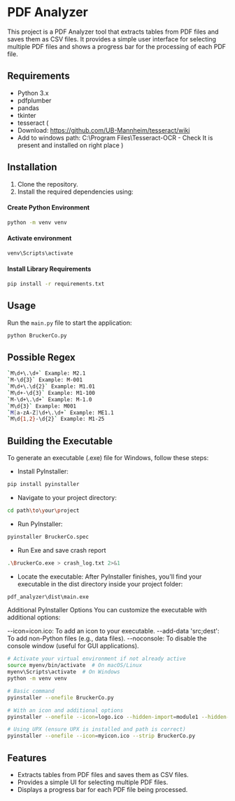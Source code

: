 # PDF Analyzer

This project is a PDF Analyzer tool that extracts tables from PDF files and saves them as CSV files. It provides a simple user interface for selecting multiple PDF files and shows a progress bar for the processing of each PDF file.

## Requirements

- Python 3.x
- pdfplumber
- pandas
- tkinter
- tesseract (
- Download: https://github.com/UB-Mannheim/tesseract/wiki
- Add to windows path: C:\Program Files\Tesseract-OCR -  Check It is present and installed on right place
  )

## Installation

1. Clone the repository.
2. Install the required dependencies using:

#### Create Python Environment 
```sh
python -m venv venv
```
#### Activate environment
```sh
venv\Scripts\activate
```
#### Install Library Requirements
```sh
pip install -r requirements.txt
```

 
## Usage

Run the `main.py` file to start the application:

```sh
python BruckerCo.py
```

## Possible Regex

```sh
`M\d+\.\d+` Example: M2.1
`M-\d{3}` Example: M-001
`M\d+\.\d{2}` Example: M1.01
`M\d+-\d{3}` Example: M1-100
`M-\d+\.\d+` Example: M-1.0
`M\d{3}` Example: M001
`M[a-zA-Z]\d+\.\d+` Example: ME1.1
`M\d{1,2}-\d{2}` Example: M1-25
```

## Building the Executable
To generate an executable (.exe) file for Windows, follow these steps:

- Install PyInstaller:
```sh
pip install pyinstaller
```

- Navigate to your project directory:
```sh
cd path\to\your\project
```

- Run PyInstaller:
```sh
pyinstaller BruckerCo.spec
```

- Run Exe and save crash report
```sh
.\BruckerCo.exe > crash_log.txt 2>&1
```

- Locate the executable:
After PyInstaller finishes, you'll find your executable in the dist directory inside your project folder:
```sh
pdf_analyzer\dist\main.exe
```

Additional PyInstaller Options
You can customize the executable with additional options:

--icon=icon.ico: To add an icon to your executable.
--add-data 'src;dest': To add non-Python files (e.g., data files).
--noconsole: To disable the console window (useful for GUI applications).

```sh
# Activate your virtual environment if not already active
source myenv/bin/activate  # On macOS/Linux
myenv\Scripts\activate  # On Windows
python -m venv venv

# Basic command
pyinstaller --onefile BruckerCo.py

# With an icon and additional options
pyinstaller --onefile --icon=logo.ico --hidden-import=module1 --hidden-import=module2 BruckerCo.py

# Using UPX (ensure UPX is installed and path is correct)
pyinstaller --onefile --icon=myicon.ico --strip BruckerCo.py
```

## Features

- Extracts tables from PDF files and saves them as CSV files.
- Provides a simple UI for selecting multiple PDF files.
- Displays a progress bar for each PDF file being processed.
